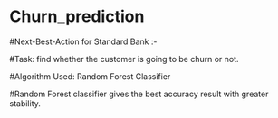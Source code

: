# Churn_prediction
#Next-Best-Action for Standard Bank :-

#Task: find whether the customer is going to be churn or not.

#Algorithm Used: Random Forest Classifier

#Random Forest classifier gives the best accuracy result with greater stability.


